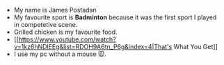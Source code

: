 - My name is James Postadan
- My favourite sport is **Badminton** because it was the first sport I played in competetive scene.
- Grilled chicken is my favourite food.
- [[https://www.youtube.com/watch?v=1kz6hNDlEEg&list=RDOH9A6tn_P6g&index=4|That's What You Get]]
- I use my pc without a mouse 🐭.
